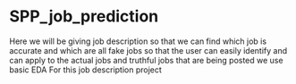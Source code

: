 # SPP_job_prediction
Here we will be giving job description so that we can find which job is accurate and which are all fake jobs so that the user can easily identify and can apply to the actual jobs and truthful jobs that are being posted  we use basic EDA For this job description project
